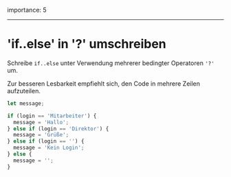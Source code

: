 importance: 5

---

# 'if..else' in '?' umschreiben

Schreibe `if..else` unter Verwendung mehrerer bedingter Operatoren `'?'` um.

Zur besseren Lesbarkeit empfiehlt sich, den Code in mehrere Zeilen aufzuteilen.

```js
let message;

if (login == 'Mitarbeiter') {
  message = 'Hallo';
} else if (login == 'Direktor') {
  message = 'Grüße';
} else if (login == '') {
  message = 'Kein Login';
} else {
  message = '';
}
```
